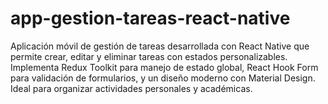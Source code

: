 # app-gestion-tareas-react-native
Aplicación móvil de gestión de tareas desarrollada con React Native que permite crear, editar y eliminar tareas con estados personalizables. Implementa Redux Toolkit para manejo de estado global, React Hook Form para validación de formularios, y un diseño moderno con Material Design. Ideal para organizar actividades personales y académicas.
